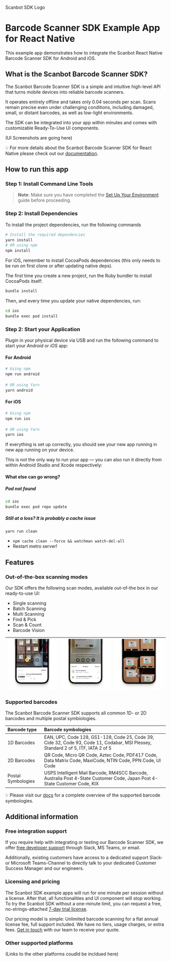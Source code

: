 Scanbot SDK Logo

# Barcode Scanner SDK Example App for React Native
This example app demonstrates how to integrate the Scanbot React Native Barcode Scanner SDK for Android and iOS.

## What is the Scanbot Barcode Scanner SDK?
The Scanbot Barcode Scanner SDK is a simple and intuitive high-level API that turns mobile devices into reliable barcode scanners. 

It operates entirely offline and takes only 0.04 seconds per scan. Scans remain precise even under challenging conditions, including damaged, small, or distant barcodes, as well as low-light environments.

The SDK can be integrated into your app within minutes and comes with customizable Ready-To-Use UI components. 


(UI Screenshots are going here)


💡 For more details about the Scanbot Barcode Scanner SDK for React Native please check out our [documentation](https://docs.scanbot.io/barcode-scanner-sdk/react-native/introduction/).

## How to run this app

### Step 1: Install Command Line Tools

> **Note**: Make sure you have completed the [Set Up Your Environment](https://reactnative.dev/docs/set-up-your-environment) guide before proceeding.

### Step 2: Install Dependencies

To install the project dependencies, run the following commands

```bash
# Install the required dependencies
yarn install
# OR using npm
npm install
```

For iOS, remember to install CocoaPods dependencies (this only needs to be run on first clone or after updating native deps).

The first time you create a new project, run the Ruby bundler to install CocoaPods itself:

```sh
bundle install
```

Then, and every time you update your native dependencies, run:

```sh
cd ios 
bundle exec pod install
```

### Step 2: Start your Application

Plugin in your physical device via USB and run the following command to start your _Android_ or _iOS_ app:

#### For Android

```sh
# Using npm
npm run android

# OR using Yarn
yarn android
```

#### For iOS

```sh
# Using npm
npm run ios

# OR using Yarn
yarn ios
```

If everything is set up correctly, you should see your new app running in new app running on your device.

This is not the only way to run your app — you can also run it directly from within Android Studio and Xcode respectively:


#### What else can go wrong?

##### Pod not found

```bash
cd ios
bundle exec pod repo update
```

##### Still at a loss? It is probably a cache issue

```bash
yarn run clean
```
* `npm cache clean --force && watchman watch-del-all`
* Restart metro server!


## Features

### Out-of-the-box scanning modes
Our SDK offers the following scan modes, available out-of-the box in our ready-to-use UI:
- Single scanning 
- Batch Scanning
- Multi Scanning 
- Find & Pick 
- Scan & Count
- Barcode Vision

| ![Image 1](/barcode-sdk-accordion2.png) | ![Image 2](/barcode-sdk-accordion4.png) | ![Image 1](/barcode-sdk-accordion5.png) |
| :-- | :-- | :-- |

### Supported barcodes
The Scanbot Barcode Scanner SDK supports all common 1D- or 2D barcodes and multiple postal symbiologies. 

| Barcode type | Barcode symbologies |
| :-- | :-- |
| 1D Barcodes | EAN, UPC, Code 128, GS1-128, Code 25, Code 39, Cide 32, Code 93, Code 11, Codabar, MSI Plessey, Standard 2 of 5, ITF, IATA 2 of 5 |
| 2D Barcodes | QR Code, Micro QR Code, Aztec Code, PDF417 Code, Data Matrix Code, MaxiCode, NTIN Code, PPN Code, UI Code |
| Postal Symbologies | USPS Intelligent Mail Barcode, RM4SCC Barcode, Australia Post 4-State Customer Code, Japan Post 4-State Customer Code, KIX |

💡 Please visit our [docs](https://docs.scanbot.io/barcode-scanner-sdk/react-native/supported-barcodes/) for a complete overview of the supported barcode symbologies.

## Additional information

### Free integration support
If you require help with integrating or testing our Barcode Scanner SDK, we offer [free developer support](https://docs.scanbot.io/support/) through Slack, MS Teams, or email.

Additionally, existing customers have access to a dedicated support Slack- or Microsoft Teams-Channel to directly talk to your dedicated Customer Success Manager and our engineers.

### Licensing and pricing
The Scanbot SDK example apps will run for one minute per session without a license. After that, all functionalities and UI component will stop working. To try the Scanbot SDK without a one-minute limit, you can request a free, no-strings-attached [7-day trial license](https://scanbot.io/trial/).

Our pricing model is simple: Unlimited barcode scanning for a flat annual license fee, full support included. We have no tiers, usage charges, or extra fees. [Get in touch](https://scanbot.io/contact-sales/) with our team to receive your quote.

### Other supported platforms

(Links to the other platforms coudld be incldued here)


